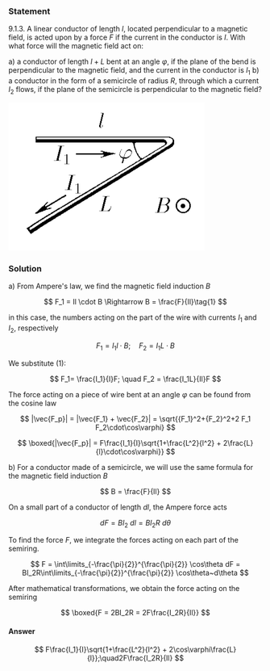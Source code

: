 ###  Statement

$9.1.3.$ A linear conductor of length $l$, located perpendicular to a magnetic field, is acted upon by a force $F$ if the current in the conductor is $I$. With what force will the magnetic field act on:

a) a conductor of length $l + L$ bent at an angle $\varphi$, if the plane of the bend is perpendicular to the magnetic field, and the current in the conductor is $I_1$
b) a conductor in the form of a semicircle of radius $R$, through which a current $I_2$ flows, if the plane of the semicircle is perpendicular to the magnetic field?

![ For problem $9.1.4$ |390x293, 35%](../../img/9.1.3/statement.png)

### Solution

a) From Ampere's law, we find the magnetic field induction $B$

$$
F_1 = Il \cdot B \Rightarrow B = \frac{F}{Il}\tag{1}
$$

in this case, the numbers acting on the part of the wire with currents $I_1$ and $I_2$, respectively

$$
F_1 = I_1l \cdot B; \quad F_2 = I_1L\cdot B
$$

We substitute $(1)$:

$$
F_1= \frac{I_1}{I}F; \quad F_2 = \frac{I_1L}{Il}F
$$

The force acting on a piece of wire bent at an angle $\varphi$ can be found from the cosine law

$$
|\vec{F_p}| = |\vec{F_1} + \vec{F_2}| = \sqrt{{F_1}^2+{F_2}^2+2 F_1 F_2\cdot\cos\varphi}
$$

$$
\boxed{|\vec{F_p}| = F\frac{I_1}{I}\sqrt{1+\frac{L^2}{l^2} + 2\frac{L}{l}\cdot\cos\varphi}}
$$

b) For a conductor made of a semicircle, we will use the same formula for the magnetic field induction $B$

$$
B = \frac{F}{Il}
$$

On a small part of a conductor of length $dl$, the Ampere force acts

$$
dF = B I_2~dl = B I_2R~d\theta
$$

To find the force $F$, we integrate the forces acting on each part of the semiring.

$$
F = \int\limits_{-\frac{\pi}{2}}^{\frac{\pi}{2}} \cos\theta dF = BI_2R\int\limits_{-\frac{\pi}{2}}^{\frac{\pi}{2}} \cos\theta~d\theta
$$

After mathematical transformations, we obtain the force acting on the semiring

$$
\boxed{F = 2BI_2R = 2F\frac{I_2R}{Il}}
$$

#### Answer

$$
F\frac{I_1}{I}\sqrt{1+\frac{L^2}{l^2} + 2\cos\varphi\frac{L}{l}};\quad2F\frac{I_2R}{Il}
$$